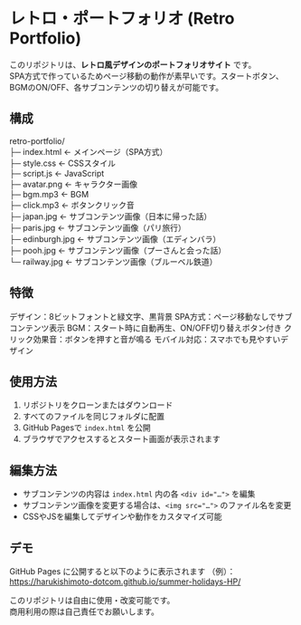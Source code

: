 # レトロ・ポートフォリオ (Retro Portfolio)

このリポジトリは、**レトロ風デザインのポートフォリオサイト** です。  
SPA方式で作っているためページ移動の動作が素早いです。スタートボタン、BGMのON/OFF、各サブコンテンツの切り替えが可能です。

## 構成

retro-portfolio/<br>
├─ index.html ← メインページ（SPA方式）<br>
├─ style.css ← CSSスタイル<br>
├─ script.js ← JavaScript<br>
├─ avatar.png ← キャラクター画像<br>
├─ bgm.mp3 ← BGM<br>
├─ click.mp3 ← ボタンクリック音<br>
├─ japan.jpg ← サブコンテンツ画像（日本に帰った話）<br>
├─ paris.jpg ← サブコンテンツ画像（パリ旅行）<br>
├─ edinburgh.jpg ← サブコンテンツ画像（エディンバラ）<br>
├─ pooh.jpg ← サブコンテンツ画像（プーさんと会った話）<br>
└─ railway.jpg ← サブコンテンツ画像（ブルーベル鉄道）<br>

## 特徴

デザイン：8ビットフォントと緑文字、黒背景
SPA方式：ページ移動なしでサブコンテンツ表示
BGM：スタート時に自動再生、ON/OFF切り替えボタン付き
クリック効果音：ボタンを押すと音が鳴る
モバイル対応：スマホでも見やすいデザイン

## 使用方法

1. リポジトリをクローンまたはダウンロード
2. すべてのファイルを同じフォルダに配置
3. GitHub Pagesで `index.html` を公開
4. ブラウザでアクセスするとスタート画面が表示されます

## 編集方法

- サブコンテンツの内容は `index.html` 内の各 `<div id="…">` を編集
- サブコンテンツ画像を変更する場合は、`<img src="…">` のファイル名を変更
- CSSやJSを編集してデザインや動作をカスタマイズ可能

## デモ

GitHub Pages に公開すると以下のように表示されます
（例）：https://harukishimoto-dotcom.github.io/summer-holidays-HP/

このリポジトリは自由に使用・改変可能です。  
商用利用の際は自己責任でお願いします。
